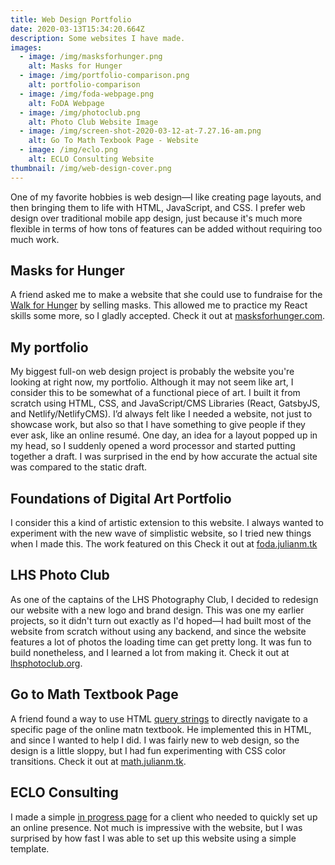 ```yaml
---
title: Web Design Portfolio
date: 2020-03-13T15:34:20.664Z
description: Some websites I have made.
images:
  - image: /img/masksforhunger.png
    alt: Masks for Hunger
  - image: /img/portfolio-comparison.png
    alt: portfolio-comparison
  - image: /img/foda-webpage.png
    alt: FoDA Webpage
  - image: /img/photoclub.png
    alt: Photo Club Website Image
  - image: /img/screen-shot-2020-03-12-at-7.27.16-am.png
    alt: Go To Math Texbook Page - Website
  - image: /img/eclo.png
    alt: ECLO Consulting Website
thumbnail: /img/web-design-cover.png
---
```

One of my favorite hobbies is web design—I like creating page layouts, and then bringing them to life with HTML, JavaScript, and CSS. I prefer web design over traditional mobile app design, just because it's much more flexible in terms of how tons of features can be added without requiring too much work.

## Masks for Hunger

A friend asked me to make a website that she could use to fundraise for the [Walk for Hunger](http://www.projectbread.org/walk-for-hunger/walk-history.html) by selling masks. This allowed me to practice my React skills some more, so I gladly accepted. Check it out at [masksforhunger.com](https://masksforhunger.com).

## My portfolio

My biggest full-on web design project is probably the website you're looking at right now, my portfolio. Although it may not seem like art, I consider this to be somewhat of a functional piece of art. I built it from scratch using HTML, CSS, and JavaScript/CMS Libraries (React, GatsbyJS, and Netlify/NetlifyCMS). I’d always felt like I needed a website, not just to showcase work, but also so that I have something to give people if they ever ask, like an online resumé. One day, an idea for a layout popped up in my head, so I suddenly opened a word processor and started putting together a draft. I was surprised in the end by how accurate the actual site was compared to the static draft.

## Foundations of Digital Art Portfolio

I consider this a kind of artistic extension to this website. I always wanted to experiment with the new wave of simplistic website, so I tried new things when I made this. The work featured on this Check it out at [foda.julianm.tk](https://foda.julianm.tk)

## LHS Photo Club

As one of the captains of the LHS Photography Club, I decided to redesign our website with a new logo and brand design. This was one my earlier projects, so it didn't turn out exactly as I'd hoped—I had built most of the website from scratch without using any backend, and since the website features a lot of photos the loading time can get pretty long. It was fun to build nonetheless, and I learned a lot from making it. Check it out at [lhsphotoclub.org](http://lhsphotoclub.org).

## Go to Math Textbook Page

A friend found a way to use HTML [query strings](https://en.wikipedia.org/wiki/Query_string) to directly navigate to a specific page of the online matn textbook. He implemented this in HTML, and since I wanted to help I did. I was fairly new to web design, so the design is a little sloppy, but I had fun experimenting with CSS color transitions. Check it out at [math.julianm.tk](http://math.julianm.tk).

## ECLO Consulting

I made a simple [in progress page](http://ecloconsulting.com) for a client who needed to quickly set up an online presence. Not much is impressive with the website, but I was surprised by how fast I was able to set up this website using a simple template.